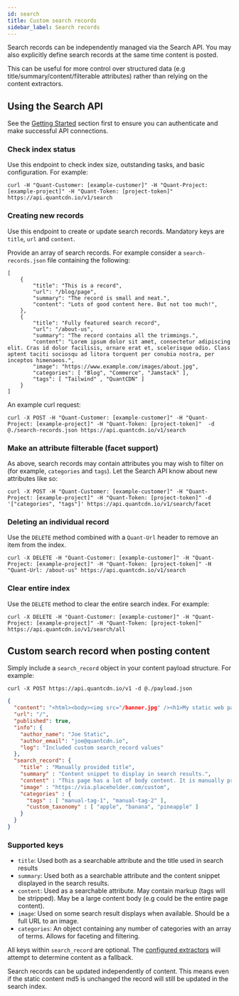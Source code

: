 ```yaml
---
id: search
title: Custom search records
sidebar_label: Search records
---
```


Search records can be independently managed via the Search API. You may also explicitly define search records at the same time content is posted.

This can be useful for more control over structured data (e.g title/summary/content/filterable attributes) rather than relying on the content extractors.

## Using the Search API

See the [Getting Started](/docs/api/get-started) section first to ensure you can authenticate and make successful API connections.

### Check index status

Use this endpoint to check index size, outstanding tasks, and basic configuration. For example:

```
curl -H "Quant-Customer: [example-customer]" -H "Quant-Project: [example-project]" -H "Quant-Token: [project-token]" https://api.quantcdn.io/v1/search
```

### Creating new records

Use this endpoint to create or update search records. Mandatory keys are `title`, `url` and `content`.

Provide an array of search records. For example consider a `search-records.json` file containing the following:
```
[
    {
        "title": "This is a record",
        "url": "/blog/page",
        "summary": "The record is small and neat.",
        "content": "Lots of good content here. But not too much!",
    },
    {
        "title": "Fully featured search record",
        "url": "/about-us",
        "summary": "The record contains all the trimmings.",
        "content": "Lorem ipsum dolor sit amet, consectetur adipiscing elit. Cras id dolor facilisis, ornare erat et, scelerisque odio. Class aptent taciti sociosqu ad litora torquent per conubia nostra, per inceptos himenaeos.",
        "image": "https://www.example.com/images/about.jpg",
        "categories": [ "Blog", "Commerce", "Jamstack" ],
        "tags": [ "Tailwind" , "QuantCDN" ]
    }
]
```

An example curl request:
```
curl -X POST -H "Quant-Customer: [example-customer]" -H "Quant-Project: [example-project]" -H "Quant-Token: [project-token]"  -d @./search-records.json https://api.quantcdn.io/v1/search
```

### Make an attribute filterable (facet support)

As above, search records may contain attributes you may wish to filter on (for example, `categories` and `tags`). Let the Search API know about new attributes like so:

```
curl -X POST -H "Quant-Customer: [example-customer]" -H "Quant-Project: [example-project]" -H "Quant-Token: [project-token]" -d '["categories", "tags"]' https://api.quantcdn.io/v1/search/facet
```

### Deleting an individual record

Use the `DELETE` method combined with a `Quant-Url` header to remove an item from the index.

```
curl -X DELETE -H "Quant-Customer: [example-customer]" -H "Quant-Project: [example-project]" -H "Quant-Token: [project-token]" -H "Quant-Url: /about-us" https://api.quantcdn.io/v1/search
```

### Clear entire index

Use the `DELETE` method to clear the entire search index. For example:

```
curl -X DELETE -H "Quant-Customer: [example-customer]" -H "Quant-Project: [example-project]" -H "Quant-Token: [project-token]" https://api.quantcdn.io/v1/search/all
```

## Custom search record when posting content

Simply include a `search_record` object in your content payload structure. For example:

```
curl -X POST https://api.quantcdn.io/v1 -d @./payload.json
```

```json
{
  "content": "<html><body><img src="/banner.jpg" /><h1>My static web page</h1></body></html>",
  "url": "/",
  "published": true,
  "info": {
    "author_name": "Joe Static",
    "author_email": "joe@quantcdn.io",
    "log": "Included custom search_record values"
  },
  "search_record": {
    "title" : "Manually provided title",
    "summary" : "Content snippet to display in search results.",
    "content" : "This page has a lot of body content. It is manually provided via search_record.",
    "image" : "https://via.placeholder.com/custom",
    "categories" : {
      "tags" : [ "manual-tag-1", "manual-tag-2" ],
      "custom_taxonomy" : [ "apple", "banana", "pineapple" ]
    }
  }
}
```

### Supported keys
* `title`: Used both as a searchable attribute and the title used in search results
* `summary`: Used both as a searchable attribute and the content snippet displayed in the search results.
* `content`: Used as a searchable attribute. May contain markup (tags will be stripped). May be a large content body (e.g could be the entire page content).
* `image`: Used on some search result displays when available. Should be a full URL to an image.
* `categories`: An object containing any number of categories with an array of terms. Allows for faceting and filtering.

All keys within `search_record` are optional. The [configured extractors](/docs/dashboard/search#content-extractors) will attempt to determine content as a fallback.

Search records can be updated independently of content. This means even if the static content md5 is unchanged the record will still be updated in the search index.